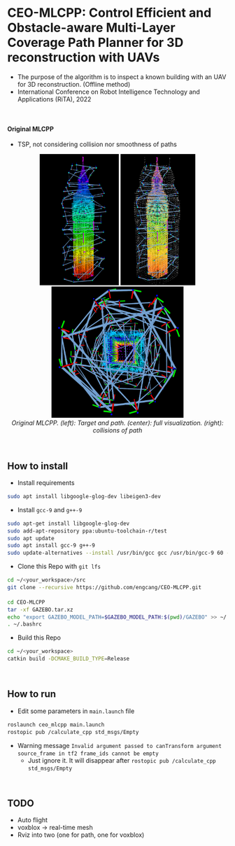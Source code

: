 # CEO-MLCPP: Control Efficient and Obstacle-aware Multi-Layer Coverage Path Planner for 3D reconstruction with UAVs
+ The purpose of the algorithm is to inspect a known building with an UAV for 3D reconstruction. (Offline method)
+ International Conference on Robot Intelligence Technology and Applications (RiTA), 2022

<br>

#### Original MLCPP
+ TSP, not considering collision nor smoothness of paths
<p align="center">
  <img src="resource/fixed_mlcpp.png" height="300"/>
  <img src="resource/fixed_mlcpp2.png" height="300"/>
  <img src="resource/mlcpp_collision.png" height="300"/>
  <br>
  <em>Original MLCPP. (left): Target and path. (center): full visualization. (right): collisions of path</em>
</p>


<br>

## How to install
+ Install requirements
```bash
sudo apt install libgoogle-glog-dev libeigen3-dev
```
+ Install `gcc-9` and `g++-9`
```bash
sudo apt-get install libgoogle-glog-dev
sudo add-apt-repository ppa:ubuntu-toolchain-r/test
sudo apt update
sudo apt install gcc-9 g++-9
sudo update-alternatives --install /usr/bin/gcc gcc /usr/bin/gcc-9 60 --slave /usr/bin/g++ g++ /usr/bin/g++-9
```


+ Clone this Repo with `git lfs`
```bash
cd ~/<your_workspace>/src
git clone --recursive https://github.com/engcang/CEO-MLCPP.git

cd CEO-MLCPP
tar -xf GAZEBO.tar.xz
echo "export GAZEBO_MODEL_PATH=$GAZEBO_MODEL_PATH:$(pwd)/GAZEBO" >> ~/.bashrc
. ~/.bashrc
```

+ Build this Repo
```bash
cd ~/<your_workspace>
catkin build -DCMAKE_BUILD_TYPE=Release
```

<br>

## How to run
+ Edit some parameters in `main.launch` file
```bash
roslaunch ceo_mlcpp main.launch
rostopic pub /calculate_cpp std_msgs/Empty
```
+ Warning message `Invalid argument passed to canTransform argument source_frame in tf2 frame_ids cannot be empty`
  + Just ignore it. It will disappear after `rostopic pub /calculate_cpp std_msgs/Empty`

<br>

## TODO
+ Auto flight
+ voxblox -> real-time mesh
+ Rviz into two (one for path, one for voxblox)